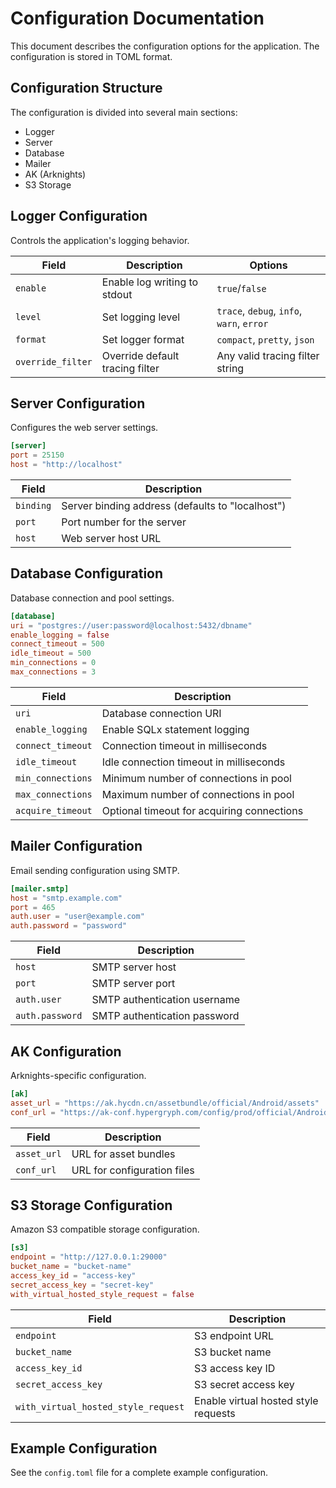 # Configuration Documentation

This document describes the configuration options for the application. The configuration is stored in TOML format.

## Configuration Structure

The configuration is divided into several main sections:
- Logger
- Server
- Database
- Mailer
- AK (Arknights)
- S3 Storage

## Logger Configuration

Controls the application's logging behavior.

| Field | Description | Options |
|-------|-------------|----------|
| `enable` | Enable log writing to stdout | `true`/`false` |
| `level` | Set logging level | `trace`, `debug`, `info`, `warn`, `error` |
| `format` | Set logger format | `compact`, `pretty`, `json` |
| `override_filter` | Override default tracing filter | Any valid tracing filter string |

## Server Configuration

Configures the web server settings.

```toml
[server]
port = 25150
host = "http://localhost"
```

| Field | Description |
|-------|-------------|
| `binding` | Server binding address (defaults to "localhost") |
| `port` | Port number for the server |
| `host` | Web server host URL |

## Database Configuration

Database connection and pool settings.

```toml
[database]
uri = "postgres://user:password@localhost:5432/dbname"
enable_logging = false
connect_timeout = 500
idle_timeout = 500
min_connections = 0
max_connections = 3
```

| Field | Description |
|-------|-------------|
| `uri` | Database connection URI |
| `enable_logging` | Enable SQLx statement logging |
| `connect_timeout` | Connection timeout in milliseconds |
| `idle_timeout` | Idle connection timeout in milliseconds |
| `min_connections` | Minimum number of connections in pool |
| `max_connections` | Maximum number of connections in pool |
| `acquire_timeout` | Optional timeout for acquiring connections |

## Mailer Configuration

Email sending configuration using SMTP.

```toml
[mailer.smtp]
host = "smtp.example.com"
port = 465
auth.user = "user@example.com"
auth.password = "password"
```

| Field | Description |
|-------|-------------|
| `host` | SMTP server host |
| `port` | SMTP server port |
| `auth.user` | SMTP authentication username |
| `auth.password` | SMTP authentication password |

## AK Configuration

Arknights-specific configuration.

```toml
[ak]
asset_url = "https://ak.hycdn.cn/assetbundle/official/Android/assets"
conf_url = "https://ak-conf.hypergryph.com/config/prod/official/Android"
```

| Field | Description |
|-------|-------------|
| `asset_url` | URL for asset bundles |
| `conf_url` | URL for configuration files |

## S3 Storage Configuration

Amazon S3 compatible storage configuration.

```toml
[s3]
endpoint = "http://127.0.0.1:29000"
bucket_name = "bucket-name"
access_key_id = "access-key"
secret_access_key = "secret-key"
with_virtual_hosted_style_request = false
```

| Field | Description |
|-------|-------------|
| `endpoint` | S3 endpoint URL |
| `bucket_name` | S3 bucket name |
| `access_key_id` | S3 access key ID |
| `secret_access_key` | S3 secret access key |
| `with_virtual_hosted_style_request` | Enable virtual hosted style requests |

## Example Configuration

See the `config.toml` file for a complete example configuration.
